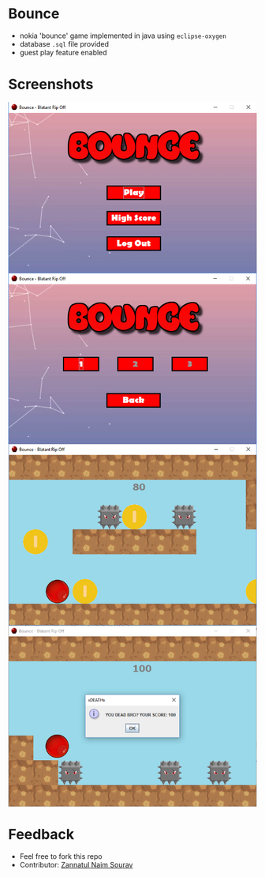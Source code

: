 # Bounce
* nokia 'bounce' game implemented in java using `eclipse-oxygen`
* database `.sql` file provided
* guest play feature enabled


# Screenshots
<p align="center">
   <img src="screenshots/sc (1).png" align="center">
   <br/>
   <img src="screenshots/sc (2).png" align="center">
   <br/>
   <img src="screenshots/sc (3).png" align="center">
   <br/>
   <img src="screenshots/sc (4).png" align="center">
</p>


# Feedback
* Feel free to fork this repo
* Contributor: <a href="https://github.com/znSourav">Zannatul Naim Sourav</a>
